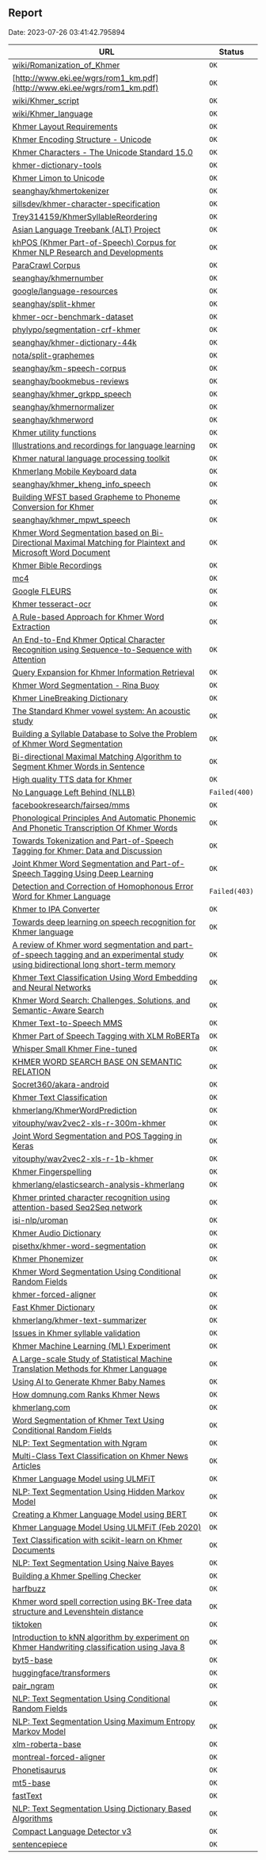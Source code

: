 ## Report

Date: 2023-07-26 03:41:42.795894

| URL         | Status |
| ----------- | ----------- |
|[wiki/Romanization_of_Khmer](https://en.wikipedia.org/wiki/Romanization_of_Khmer)|`OK`|
|[http://www.eki.ee/wgrs/rom1_km.pdf](http://www.eki.ee/wgrs/rom1_km.pdf)|`OK`|
|[wiki/Khmer_script](https://en.wikipedia.org/wiki/Khmer_script)|`OK`|
|[wiki/Khmer_language](https://en.wikipedia.org/wiki/Khmer_language)|`OK`|
|[Khmer Layout Requirements](https://www.w3.org/International/sealreq/khmer)|`OK`|
|[Khmer Encoding Structure - Unicode](https://www.unicode.org/L2/L2021/21241-khmer-structure.pdf)|`OK`|
|[Khmer Characters - The Unicode Standard 15.0](https://www.unicode.org/charts/PDF/U1780.pdf)|`OK`|
|[khmer-dictionary-tools](https://code.google.com/archive/p/khmer-dictionary-tools/)|`OK`|
|[Khmer Limon to Unicode](https://github.com/danhhong/limon_unicode_converter)|`OK`|
|[seanghay/khmertokenizer](https://github.com/seanghay/khmertokenizer)|`OK`|
|[sillsdev/khmer-character-specification](https://github.com/sillsdev/khmer-character-specification)|`OK`|
|[Trey314159/KhmerSyllableReordering](https://github.com/Trey314159/KhmerSyllableReordering)|`OK`|
|[Asian Language Treebank (ALT) Project](https://www2.nict.go.jp/astrec-att/member/mutiyama/ALT/)|`OK`|
|[khPOS (Khmer Part-of-Speech) Corpus for Khmer NLP Research and Developments](https://github.com/ye-kyaw-thu/khPOS/)|`OK`|
|[ParaCrawl Corpus](https://paracrawl.eu/)|`OK`|
|[seanghay/khmernumber](https://github.com/seanghay/khmernumber)|`OK`|
|[google/language-resources](https://github.com/google/language-resources/tree/master/km)|`OK`|
|[seanghay/split-khmer](https://github.com/seanghay/split-khmer)|`OK`|
|[khmer-ocr-benchmark-dataset](https://github.com/EKYCSolutions/khmer-ocr-benchmark-dataset)|`OK`|
|[phylypo/segmentation-crf-khmer](https://github.com/phylypo/segmentation-crf-khmer)|`OK`|
|[seanghay/khmer-dictionary-44k](https://huggingface.co/datasets/seanghay/khmer-dictionary-44k)|`OK`|
|[nota/split-graphemes](https://github.com/nota/split-graphemes)|`OK`|
|[seanghay/km-speech-corpus](https://huggingface.co/datasets/seanghay/km-speech-corpus)|`OK`|
|[seanghay/bookmebus-reviews](https://huggingface.co/datasets/seanghay/bookmebus-reviews)|`OK`|
|[seanghay/khmer_grkpp_speech](https://huggingface.co/datasets/seanghay/khmer_grkpp_speech)|`OK`|
|[seanghay/khmernormalizer](https://github.com/seanghay/khmernormalizer)|`OK`|
|[seanghay/khmerword](https://github.com/seanghay/khmerword)|`OK`|
|[Khmer utility functions](https://github.com/seanghay/is-khmer)|`OK`|
|[Illustrations and recordings for language learning](https://www.aakanee.com/)|`OK`|
|[Khmer natural language processing toolkit](https://github.com/VietHoang1512/khmer-nltk)|`OK`|
|[Khmerlang Mobile Keyboard data](https://khmerlang.com/posts/4)|`OK`|
|[seanghay/khmer_kheng_info_speech](https://huggingface.co/datasets/seanghay/khmer_kheng_info_speech)|`OK`|
|[Building WFST based Grapheme to Phoneme Conversion for Khmer](https://ksoky.github.io/static/pdf/wfst_g2p.pdf)|`OK`|
|[seanghay/khmer_mpwt_speech](https://huggingface.co/datasets/seanghay/khmer_mpwt_speech)|`OK`|
|[Khmer Word Segmentation based on Bi-Directional Maximal Matching for Plaintext and Microsoft Word Document](http://www.apsipa.org/proceedings_2014/data/paper/1406.pdf)|`OK`|
|[Khmer Bible Recordings](http://littlex.net/khbible/)|`OK`|
|[mc4](https://huggingface.co/datasets/mc4)|`OK`|
|[Google FLEURS](https://huggingface.co/datasets/google/fleurs)|`OK`|
|[Khmer tesseract-ocr](https://github.com/tesseract-ocr/tessdata/blob/main/khm.traineddata)|`OK`|
|[A Rule-based Approach for Khmer Word Extraction](https://www.ieice.org/publications/conference-FIT-DVDs/FIT2010/pdf/E/E_007.pdf)|`OK`|
|[An End-to-End Khmer Optical Character Recognition using Sequence-to-Sequence with Attention](https://arxiv.org/abs/2106.10875)|`OK`|
|[Query Expansion for Khmer Information Retrieval](https://aclanthology.org/W10-3211.pdf)|`OK`|
|[Khmer Word Segmentation - Rina Buoy](https://github.com/rinabuoy/KhmerNLP)|`OK`|
|[Khmer LineBreaking Dictionary](https://github.com/sbbic/khmerlbdict)|`OK`|
|[The Standard Khmer vowel system: An acoustic study](http://www.rupp.edu.kh/CJBAR/files/Vol-2-Issue-2/5-CHEM-Vol-2-Issue-2.pdf)|`OK`|
|[Building a Syllable Database to Solve the Problem of Khmer Word Segmentation](https://arxiv.org/pdf/1703.02166.pdf)|`OK`|
|[Bi-directional Maximal Matching Algorithm to Segment Khmer Words in Sentence](https://s3.ap-northeast-2.amazonaws.com/journal-home/journal/jips/fullText/787/jips_18_4_9.pdf)|`OK`|
|[High quality TTS data for Khmer](https://openslr.org/42/)|`OK`|
|[No Language Left Behind (NLLB)](https://ai.meta.com/research/no-language-left-behind/)|`Failed(400)`|
|[facebookresearch/fairseq/mms](https://github.com/facebookresearch/fairseq/tree/main/examples/mms)|`OK`|
|[Phonological Principles And Automatic Phonemic And Phonetic Transcription Of Khmer Words](https://drive.google.com/file/d/1c_FXNy90pv06StsBMQz4Rzk87ulMqXyM/view)|`OK`|
|[Towards Tokenization and Part-of-Speech Tagging for Khmer: Data and Discussion](https://dl.acm.org/doi/fullHtml/10.1145/3464378)|`OK`|
|[Joint Khmer Word Segmentation and Part-of-Speech Tagging Using Deep Learning](https://arxiv.org/abs/2103.16801)|`OK`|
|[Detection and Correction of Homophonous Error Word for Khmer Language](https://www.researchgate.net/profile/Sok-Chea/publication/228963957_Detection_and_Correction_of_Homophonous_Error_Word_for_Khmer_Language/links/5572617108aeacff1ffacd75/Detection-and-Correction-of-Homophonous-Error-Word-for-Khmer-Language.pdf)|`Failed(403)`|
|[Khmer to IPA Converter](https://khmerlang.com/tools/khmer-ipa)|`OK`|
|[Towards deep learning on speech recognition for Khmer language](https://mospace.umsystem.edu/xmlui/handle/10355/56110)|`OK`|
|[A review of Khmer word segmentation and part-of-speech tagging and an experimental study using bidirectional long short-term memory](https://journalofscience.ou.edu.vn/index.php/tech-en/article/download/2219/1680)|`OK`|
|[Khmer Text Classification Using Word Embedding and Neural Networks](https://arxiv.org/abs/2112.06748)|`OK`|
|[Khmer Word Search: Challenges, Solutions, and Semantic-Aware Search](https://arxiv.org/abs/2112.08918)|`OK`|
|[Khmer Text-to-Speech MMS](https://huggingface.co/spaces/seanghay/khmer-tts)|`OK`|
|[Khmer Part of Speech Tagging with XLM RoBERTa](https://huggingface.co/seanghay/khmer-pos-roberta)|`OK`|
|[Whisper Small Khmer Fine-tuned](https://huggingface.co/seanghay/whisper-small-khmer-v2)|`OK`|
|[KHMER WORD SEARCH BASE ON SEMANTIC RELATION](https://nlp.techostartup.center/)|`OK`|
|[Socret360/akara-android](https://github.com/Socret360/akara-android)|`OK`|
|[Khmer Text Classification](https://huggingface.co/seanghay/khmer-text-classification-roberta)|`OK`|
|[khmerlang/KhmerWordPrediction](https://github.com/khmerlang/KhmerWordPrediction)|`OK`|
|[vitouphy/wav2vec2-xls-r-300m-khmer](https://huggingface.co/vitouphy/wav2vec2-xls-r-300m-khmer)|`OK`|
|[Joint Word Segmentation and POS Tagging in Keras](https://github.com/Socret360/joint-khmer-word-segmentation-and-pos-tagging)|`OK`|
|[vitouphy/wav2vec2-xls-r-1b-khmer](https://huggingface.co/vitouphy/wav2vec2-xls-r-1b-khmer)|`OK`|
|[Khmer Fingerspelling](https://github.com/cadt-g6/khmer_fingerspelling)|`OK`|
|[khmerlang/elasticsearch-analysis-khmerlang](https://github.com/khmerlang/elasticsearch-analysis-khmerlang)|`OK`|
|[Khmer printed character recognition using attention-based Seq2Seq network](https://journalofscience.ou.edu.vn/index.php/tech-en/article/view/2217)|`OK`|
|[isi-nlp/uroman](https://github.com/isi-nlp/uroman)|`OK`|
|[Khmer Audio Dictionary](https://kheng.info/)|`OK`|
|[pisethx/khmer-word-segmentation](https://github.com/pisethx/khmer-word-segmentation)|`OK`|
|[Khmer Phonemizer](https://huggingface.co/spaces/seanghay/khmer-g2p-ipa)|`OK`|
|[Khmer Word Segmentation Using Conditional Random Fields](https://att-astrec.nict.go.jp/member/ding/KhNLP2015-SEG.pdf)|`OK`|
|[khmer-forced-aligner](https://github.com/seanghay/khmer-forced-aligner)|`OK`|
|[Fast Khmer Dictionary](https://khmerdict.com)|`OK`|
|[khmerlang/khmer-text-summarizer](https://github.com/khmerlang/khmer-text-summarizer)|`OK`|
|[Issues in Khmer syllable validation](https://lindenbergsoftware.com/en/notes/issues-in-khmer-syllable-validation/)|`OK`|
|[Khmer Machine Learning (ML) Experiment](https://ml.tovnah.com/)|`OK`|
|[A Large-scale Study of Statistical Machine Translation Methods for Khmer Language](https://aclanthology.org/Y15-1030.pdf)|`OK`|
|[Using AI to Generate Khmer Baby Names ](https://medium.com/@phylypo/using-ai-to-generate-khmer-baby-names-b9b0af79ee83)|`OK`|
|[How domnung.com Ranks Khmer News](https://medium.com/@phylypo/how-domnung-com-ranks-khmer-news-92bd68989f7a)|`OK`|
|[khmerlang.com](https://khmerlang.com/)|`OK`|
|[Word Segmentation of Khmer Text Using Conditional Random Fields](https://medium.com/@phylypo/segmentation-of-khmer-text-using-conditional-random-fields-3a2d4d73956a)|`OK`|
|[NLP: Text Segmentation with Ngram](https://medium.com/@phylypo/nlp-text-segmentation-with-ngram-b5506dbb514c)|`OK`|
|[Multi-Class Text Classification on Khmer News Articles](https://medium.com/@phylypo/multi-class-text-classification-on-khmer-news-articles-d0937281a524)|`OK`|
|[Khmer Language Model using ULMFiT](https://ml.tovnah.com/khmer-ulmfit/)|`OK`|
|[NLP: Text Segmentation Using Hidden Markov Model](https://medium.com/@phylypo/nlp-text-segmentation-using-hidden-markov-model-f238743d87eb)|`OK`|
|[Creating a Khmer Language Model using BERT](https://medium.com/@phylypo/creating-a-khmer-language-model-using-bert-9a12d3f12b03)|`OK`|
|[Khmer Language Model Using ULMFiT (Feb 2020)](https://medium.com/@phylypo/khmer-language-model-using-ulmfit-b0f8ca4e15be)|`OK`|
|[Text Classification with scikit-learn on Khmer Documents](https://medium.com/@phylypo/text-classification-with-scikit-learn-on-khmer-documents-1a395317d195)|`OK`|
|[NLP: Text Segmentation Using Naive Bayes](https://medium.com/@phylypo/nlp-text-segmentation-using-naive-bayes-bccdd08ccf6f)|`OK`|
|[Building a Khmer Spelling Checker](https://towardsdatascience.com/building-a-khmer-spelling-checker-7e3356677335)|`OK`|
|[harfbuzz](https://github.com/harfbuzz/harfbuzz)|`OK`|
|[Khmer word spell correction using BK-Tree data structure and Levenshtein distance](https://engleangs.medium.com/khmer-word-spell-correction-using-bk-tree-data-structure-and-levenshtein-distance-dd4d98e3766a)|`OK`|
|[tiktoken](https://github.com/openai/tiktoken)|`OK`|
|[Introduction to kNN algorithm by experiment on Khmer Handwriting classification using Java 8](https://towardsdatascience.com/introduction-to-knn-machine-learning-algorithm-by-experiment-on-khmer-handwriting-classification-66a64652a02c)|`OK`|
|[byt5-base](https://huggingface.co/google/byt5-base)|`OK`|
|[huggingface/transformers](https://github.com/huggingface/transformers)|`OK`|
|[pair_ngram](https://github.com/google-research/google-research/tree/master/pair_ngram)|`OK`|
|[NLP: Text Segmentation Using Conditional Random Fields](https://medium.com/@phylypo/nlp-text-segmentation-using-conditional-random-fields-e8ff1d2b6060)|`OK`|
|[NLP: Text Segmentation Using Maximum Entropy Markov Model](https://medium.com/@phylypo/nlp-text-segmentation-using-maximum-entropy-markov-model-c6160b13b248)|`OK`|
|[xlm-roberta-base](https://huggingface.co/xlm-roberta-base)|`OK`|
|[montreal-forced-aligner](https://montreal-forced-aligner.readthedocs.io/)|`OK`|
|[Phonetisaurus](https://github.com/AdolfVonKleist/Phonetisaurus)|`OK`|
|[mt5-base](https://huggingface.co/google/mt5-base)|`OK`|
|[fastText](https://fasttext.cc/)|`OK`|
|[NLP: Text Segmentation Using Dictionary Based Algorithms](https://medium.com/@phylypo/nlp-text-segmentation-using-dictionary-based-algorithms-6d0a45a76c08)|`OK`|
|[Compact Language Detector v3](https://github.com/google/cld3)|`OK`|
|[sentencepiece](https://github.com/google/sentencepiece)|`OK`|
